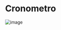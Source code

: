 # Cronometro



![image](https://github.com/edgardoPlata/Cronometro/assets/110790324/45a16f6b-e558-4f7d-a961-eae0f19de84a)
